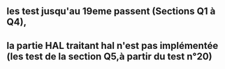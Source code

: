 ## les test jusqu'au 19eme passent (Sections Q1 à Q4),
## la partie HAL traitant hal n'est pas implémentée (les test de la section Q5,à partir du test n°20)
